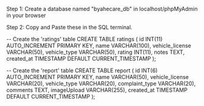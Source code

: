 Step 1: Create a database named "byahecare_db" in localhost/phpMyAdmin in your browser

Step 2: Copy and Paste these in the SQL terminal.

-- Create the 'ratings' table
CREATE TABLE ratings (
    id INT(11) AUTO_INCREMENT PRIMARY KEY,
    name VARCHAR(100),
    vehicle_license VARCHAR(50),
    vehicle_type VARCHAR(50),
    rating INT(11),
    notes TEXT,
    created_at TIMESTAMP DEFAULT CURRENT_TIMESTAMP
);

-- Create the 'report' table
CREATE TABLE report (
    id INT(6) AUTO_INCREMENT PRIMARY KEY,
    name VARCHAR(50),
    vehicle_license VARCHAR(20),
    vehicle_type VARCHAR(20),
    complaint_type VARCHAR(20),
    comments TEXT,
    imageUpload VARCHAR(255),
    created_at TIMESTAMP DEFAULT CURRENT_TIMESTAMP
);
